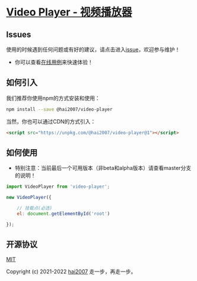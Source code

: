 # [Video Player - 视频播放器](https://hai2007.github.io/video-player/)

## Issues
使用的时候遇到任何问题或有好的建议，请点击进入[issue](https://github.com/hai2007/video-player/issues)，欢迎参与维护！

- 你可以查看[在线用例](https://hai2007.github.io/video-player/)来快速体验！

## 如何引入

我们推荐你使用npm的方式安装和使用：

```bash
npm install --save @hai2007/video-player
```

当然，你也可以通过CDN的方式引入：

```html
<script src="https://unpkg.com/@hai2007/video-player@1"></script>
```

## 如何使用

- 特别注意：当前最后一个可用版本（非beta和alpha版本）请查看master分支的说明！

```js
import VideoPlayer from 'video-player';

new VideoPlayer({

    // 挂载点(必选)
    el: document.getElementById('root')

});
```

开源协议
---------------------------------------
[MIT](https://github.com/hai2007/video-player/blob/master/LICENSE)

Copyright (c) 2021-2022 [hai2007](https://hai2007.github.io/SweetHome/) 走一步，再走一步。
